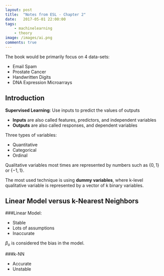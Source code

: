 ```yaml
---
layout: post
title:  "Notes from ESL - Chapter 2"
date:   2017-05-01 22:00:00
tags:
    - machinelearning
    - theory
image: /images/ai.png
comments: true
---
```


The book would be primarily focus on 4 data-sets:

- Email Spam
- Prostate Cancer
- Handwritten Digits
- DNA Expression Microarrays

## Introduction

**Supervised Learning**: Use inputs to predict the values of outputs

- **Inputs** are also called features, predictors, and independent variables
- **Outputs** are also called responses, and dependent variables

Three types of variables:

- Quantitative
- Categorical
- Ordinal

Qualitative variables most times are represented by numbers such as $\{ 0, 1 \}$ or $\{ -1, 1 \}$.

The most used technique is using **dummy variables**, where k-level qualitative variable is represented by a vector of k binary variables.

## Linear Model versus k-Nearest Neighbors

###Linear Model:

- Stable
- Lots of assumptions
- Inaccurate

$\beta_o$ is considered the bias in the model.

###k-NN
- Accurate
- Unstable
